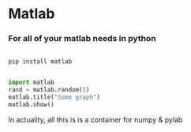 # Matlab
### For all of your matlab needs in python

```shell

pip install matlab

```
```python

import matlab
rand = matlab.random(5)
matlab.title("Some graph")
matlab.show()

```

In actuality, all this is is a container for numpy & pylab
